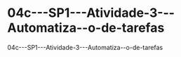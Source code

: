 # 04c---SP1---Atividade-3---Automatiza--o-de-tarefas
 04c---SP1---Atividade-3---Automatiza--o-de-tarefas

